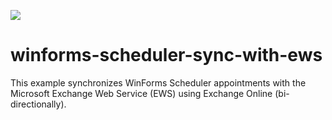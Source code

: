<!-- default badges list -->
[![](https://img.shields.io/badge/📖_How_to_use_DevExpress_Examples-e9f6fc?style=flat-square)](https://docs.devexpress.com/GeneralInformation/403183)
<!-- default badges end -->
# winforms-scheduler-sync-with-ews
This example synchronizes WinForms Scheduler appointments with the Microsoft Exchange Web Service (EWS) using Exchange Online (bi-directionally).
